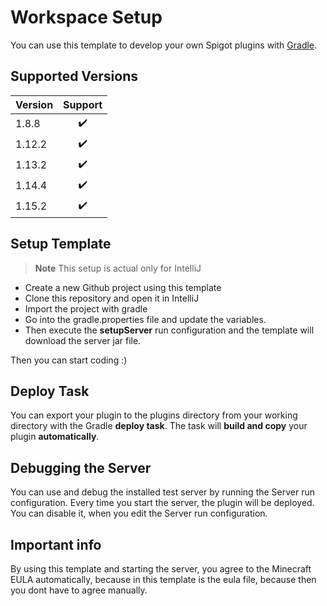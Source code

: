 # Workspace Setup

You can use this template to develop your own Spigot plugins with [Gradle](https://gradle.org/). 

## Supported Versions

| Version | Support |
| ------- | :-----: |
| 1.8.8   | ✔️       |
| 1.12.2  | ✔️       |
| 1.13.2  | ✔️       |
| 1.14.4  | ✔️       |
| 1.15.2  | ✔️       |


## Setup Template

> **Note** This setup is actual only for IntelliJ 

- Create a new Github project using this template
- Clone this repository and open it in IntelliJ
- Import the project with gradle
- Go into the gradle.properties file and update the variables. 
- Then execute the **setupServer** run configuration and the template will download the server jar file.

Then you can start coding :)


## Deploy Task

You can export your plugin to the plugins directory from your working directory with the Gradle **deploy task**. The task will **build and copy** your plugin **automatically**. 


## Debugging the Server

You can use and debug the installed test server by running the Server run configuration. Every time you start the server, the plugin will be deployed. You can disable it, when you edit the Server run configuration.


## Important info

By using this template and starting the server, you agree to the Minecraft EULA automatically, because in this template is the eula file, because then you dont have to agree manually.
